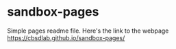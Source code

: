 # sandbox-pages

Simple pages readme file. Here's the link to the webpage https://cbsdlab.github.io/sandbox-pages/
